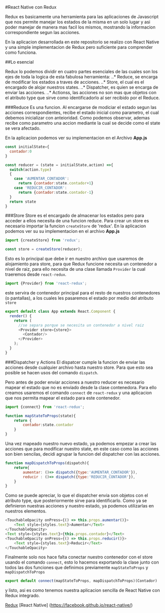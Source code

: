 #React Native con Redux

Redux es basicamente una herramienta para las aplicaciones de Javascript que nos permite manejar los estados de la misma en un solo lugar y asi poder manejar de manera mas facil los mismos, mostrando la informacion correspondiente segun las acciones.

En la aplicacion desarrollada en este repositorio se realizo con React Native y una simple implementacion de Redux pero suficiente para comprender como funciona.

##Lo esencial

Redux lo podemos dividir en cuatro partes esenciales de las cuales son los ejes de toda la logica de esta fabulosa herramienta:
..* Reduce, se encarga de modificar los estados a traves de acciones.
..* Store, el cual es el encargado de alojar nuestros states.
..* Dispatcher, es quien se encarga de enviar las acciones.
..* Actionss, las acciones no son mas que objetos con el atributo type que sirve como identificadorlo al ser recibido por el Reduce.

###Reduce
Es una funcion. Al encargarse de modiciar el estado segun las acciones correspondientes, recibe el estado inicial como parametro, el cual debemos inicializar con anteioridad. Como podemos observar, ademas recibe como parametro una accion mediante la cual se decide como el state se vera afectado.

En la aplicacion podemos ver su implementacion en el Archivo **App.js**

```javascript
const initialState={
  contador:0 
}

const reducer = (state = initialState,action) =>{
  switch(action.type)
  {
    case 'AUMENTAR_CONTADOR':
      return {contador:state.contador+1}
    case 'REDUCIR_CONTADOR':
      return {contador:state.contador-1}
  }
  return state
}
```
###Store
Store es el encargado de almacenar los estados pero para acceder a ellos necesita de una funcion reduce. Para crear un store es necesario importar la funcion `createStore`  de 'redux'. 
En la aplicacion podemos ver su su implementacion en el archivo **App.js**

```javascript
import {createStore} from 'redux';

const store = createStore(reducer);
```

Esto es lo principal que debe ir en nuestro archivo que usaremos de alojamiento para store, para que Redux funcione necesita un contenedor a nivel de raiz, para ello necesita de una clase llamada `Provider` la cual traeremos desde `react-redux`.

```javascript
import {Provider} from 'react-redux';
``` 
este servira de contenedor principal para el resto de nuestros contenedores (o pantallas), a los cuales les pasaremos el estado por medio del atributo `store`

```javascript
export default class App extends React.Component {
  render() {
    return (
      //se separa porque se necesita un contenedor a nivel raiz
      <Provider store={store}>
        <Contador/>
      </Provider>
    );
  }
}
```

###Dispatcher y Actions
El dispatcer cumple la funcion de enviar las acciones desde cualquier archivo hasta nuestro store. Para que esto sea posible se hacen usos del comando `dispatch`. 

Pero antes de poder enviar acciones a nuestro reducer es necesario mapear el estado que no es enviado desde la clase contenedora. Para ello creamos usaremos el comando `connect` de `react-redux` y una aplicacion que nos permita mapear el estado para este contenedor.

```javascript
import {connect} from 'react-redux';

function mapStateToProps(state){
    return {
        contador:state.contador
    }
}
```

Una vez mapeado nuestro nuevo estado, ya podemos empezar a crear las acciones que para modificar nuestro state, en este caso como las acciones son bien sencilas, decidi agrupar la funcion del dispatcher con las acciones.

```javascript
function mapDispatchToProps(dispatch){
    return{
        aumentar: ()=> dispatch({type:'AUMENTAR_CONTADOR'}),
        reducir : ()=> dispatch({type:'REDUCIR_CONTADOR'}),
    }
}
```

Como se puede apreciar, lo que el dispatcher envia son objetos con el atributo type, que posteriormente sirve para identificarlo.
Como ya se definieron nuestras acciones y nuestro estado, ya podemos utilizarlas en nuestros elementos.

```javascript
<TouchableOpacity onPress={() => this.props.aumentar()}>
    <Text style={styles.text}>Aumentar</Text>
</TouchableOpacity>
<Text style={styles.text}>{this.props.contador}</Text>
<TouchableOpacity onPress={() => this.props.reducir()}>
    <Text style={styles.text}>Reducir</Text>
</TouchableOpacity>
```
Finalmente solo nos hace falta conectar nuestro contenedor con el store usando el comando `connect`, esto lo hacemos exportando la clase junto con todos las dos funciones que definimos previamente `mapStateToProps` y `mapDispatchToProps`

```javascript
export default connect(mapStateToProps, mapDispatchToProps)(Contador)
```
y listo, asi es como tenemos nuestra aplicacion sencilla de React Native con Redux integrado.

[Redux](http://www.gistia.com/beginners-guide-redux/)
[React Native] (https://facebook.github.io/react-native/)

